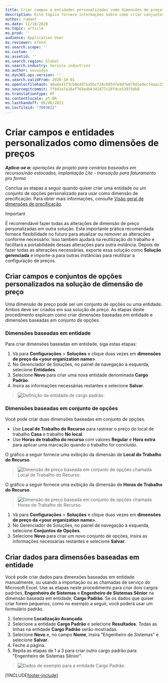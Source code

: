 ```yaml
---
title: Criar campos e entidades personalizados como dimensões de preços
description: Este tópico fornece informações sobre como criar conjuntos de opções ou entidades personalizadas.
author: rumant
ms.date: 11/18/2020
ms.topic: article
ms.prod: ''
audience: Application User
ms.reviewer: kfend
ms.search.scope: ''
ms.custom: ''
ms.assetid: ''
ms.search.region: Global
ms.search.industry: Service industries
ms.author: suvaidya
ms.dyn365.ops.version: ''
ms.search.validFrom: 2020-10-01
ms.openlocfilehash: 40a6a4173cb0e4d7ea5bcf24c8954fe9d7e079d1e9ecf4aac252b5133f12d3ff
ms.sourcegitcommit: 7f8d1e7a16af769adb43d1877c28fdce53975db8
ms.translationtype: HT
ms.contentlocale: pt-BR
ms.lasthandoff: 08/06/2021
ms.locfileid: "7003622"
---
```

# <a name="create-custom-fields-and-entities-as-pricing-dimensions"></a>Criar campos e entidades personalizados como dimensões de preços

_**Aplica-se a:** operações de projeto para cenários baseados em recursos/não estocados, implantação Lite - transação para faturamento pro forma_

Conclua as etapas a seguir quando quiser criar uma entidade ou um conjunto de opções personalizado para usar como dimensão de precificação. Para obter mais informações, consulte [Visão geral de dimensões de precificação](pricing-dimensions-overview.md).  

> [!IMPORTANT]
> É recomendável fazer todas as alterações de dimensão de preço personalizadas em outra solução. Esta importante prática recomendada fornece flexibilidade no futuro para atualizar ou remover as alterações conforme necessário. Isso também ajudará na reutilização do trabalho e facilitará a portabilidade dessas alterações para outra instância. Depois de fazer todas as alterações necessárias, exporte essa solução como **Solução gerenciada** e importe-a para outras instâncias para reutilizar a configuração de preços.

  
## <a name="create-custom-fields-and-option-sets-in-the-pricing-dimension-solution"></a>Criar campos e conjuntos de opções personalizados na solução de dimensão de preço

Uma dimensão de preço pode ser um conjunto de opções ou uma entidade. Ambos deve ser criados em sua solução de preço. As etapas deste procedimento explicam como criar dimensões baseadas em entidade e dimensões baseadas em conjunto de opções.

### <a name="entity-based-dimensions"></a>Dimensões baseadas em entidade
Para criar dimensões baseadas em entidade, siga estas etapas:

1. Vá para **Configurações** > **Soluções** e clique duas vezes em **dimensões de preço da \<your organization name>**.
2. No Gerenciador de Soluções, no painel de navegação à esquerda, selecione **Entidades**.
3. Selecione **Novo** para criar uma nova entidade denominada **Cargo Padrão**. 
4. Insira as informações necessárias restantes e selecione **Salvar**.

> ![Definição da entidade de cargo padrão.](media/Standard-Title-entity-definition.png)

### <a name="option-set-based-dimensions"></a>Dimensões baseadas em conjunto de opções 
Você pode criar duas dimensões baseadas em conjunto de opções. 

- Use **Local de Trabalho do Recurso** para rastrear o preço do local de trabalho **Casa** e trabalho **No local**. 
- Use **Horas de trabalho do recurso** com valores **Regular** e **Hora extra** para aplicar uma marcação quando o trabalho for concluído.

O gráfico a seguir fornece uma exibição da dimensão de **Local do Trabalho do Recurso**. 

> ![Dimensão de preço baseada em conjunto de opções chamada Local de Trabalho do Recurso.](media/Option-set-PD-called-Resource-Work-Location.png)

O gráfico a seguir fornece uma exibição da dimensão de **Horas de Trabalho do Recurso**. 

> ![Dimensão de preço baseada em conjunto de opções chamada Horas de Trabalho do Recurso.](media/Option-set-PD-called-Resource-Work-Hours.png)

1. Vá para **Configurações** > **Soluções** e clique duas vezes em **dimensões de preço da \<your organization name>**. 
2. No Gerenciador de Soluções, no painel de navegação à esquerda, selecione **Conjuntos de Opções**. 
3. Selecione **Novo** para criar um novo conjunto de opções, insira as informações necessárias restantes e selecione **Salvar**.

## <a name="create-data-for-entity-based-dimensions"></a>Criar dados para dimensões baseadas em entidade

Você pode criar dados para dimensões baseadas em entidade manualmente, ou usando a importação ou as chamadas de serviço do Microsoft Excel. Use as etapas neste procedimento para criar dois cargos padrões, **Engenheiro de Sistemas** e **Engenheiro de Sistemas Sênior** na dimensão baseada em entidade, **Cargo Padrão**. Se os dados que quiser criar forem pequenos, como no exemplo a seguir, você poderá usar um formulário padrão.

1. Selecione **Localização Avançada**.
2. Selecione a entidade **Cargo Padrão** e selecione **Resultados**. Todas as linhas na entidade **Cargo Padrão** serão mostradas.
3. Selecione **Novo** e, no campo **Nome**, insira "Engenheiro de Sistemas" e selecione **Salvar**.
4. Feche a página. 
5. Repita as etapas de 1 a 3 para criar outro cargo padrão para "Engenheiro de Sistemas Sênior".

> ![Dados de exemplo para a entidade Cargo Padrão.](media/ST-data.png)


[!INCLUDE[footer-include](../includes/footer-banner.md)]